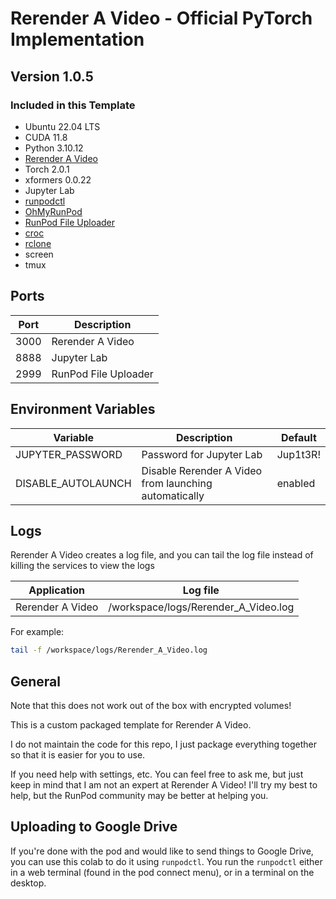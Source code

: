 # Rerender A Video - Official PyTorch Implementation

## Version 1.0.5

### Included in this Template

* Ubuntu 22.04 LTS
* CUDA 11.8
* Python 3.10.12
* [Rerender A Video](
  https://github.com/williamyang1991/Rerender_A_Video)
* Torch 2.0.1
* xformers 0.0.22
* Jupyter Lab
* [runpodctl](https://github.com/runpod/runpodctl)
* [OhMyRunPod](https://github.com/kodxana/OhMyRunPod)
* [RunPod File Uploader](https://github.com/kodxana/RunPod-FilleUploader)
* [croc](https://github.com/schollz/croc)
* [rclone](https://rclone.org/)
* screen
* tmux

## Ports

| Port | Description          |
|------|----------------------|
| 3000 | Rerender A Video     |
| 8888 | Jupyter Lab          |
| 2999 | RunPod File Uploader |

## Environment Variables

| Variable           | Description                                           | Default  |
|--------------------|-------------------------------------------------------|----------|
| JUPYTER_PASSWORD   | Password for Jupyter Lab                              | Jup1t3R! |
| DISABLE_AUTOLAUNCH | Disable Rerender A Video from launching automatically | enabled  |

## Logs

Rerender A Video creates a log file, and you can tail the log file
instead of killing the services to view the logs

| Application      | Log file                             |
|------------------|--------------------------------------|
| Rerender A Video | /workspace/logs/Rerender_A_Video.log |

For example:

```bash
tail -f /workspace/logs/Rerender_A_Video.log
```

## General

Note that this does not work out of the box with
encrypted volumes!

This is a custom packaged template for Rerender A Video.

I do not maintain the code for this repo,
I just package everything together so that it is
easier for you to use.

If you need help with settings, etc. You can feel free
to ask me, but just keep in mind that I am not an expert
at Rerender A Video! I'll try my best to help, but the
RunPod community may be better at helping you.

## Uploading to Google Drive

If you're done with the pod and would like to send
things to Google Drive, you can use this colab to do it
using `runpodctl`. You run the `runpodctl` either in
a web terminal (found in the pod connect menu), or
in a terminal on the desktop.